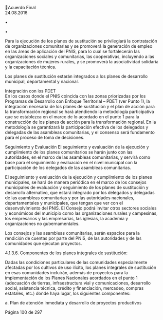 Acuerdo Final  
24.08.2016  


•
 

•
 

 
Para  la  ejecución  de  los  planes  de  sustitución  se  privilegiará  la  contratación  de  organizaciones 
comunitarias y se promoverá la generación de empleo en las áreas de aplicación del PNIS, para lo 
cual  se  fortalecerán  las  organizaciones  sociales  y  comunitarias,  las  cooperativas,  incluyendo  a  las 
organizaciones de mujeres rurales, y se promoverá la asociatividad solidaria y la capacitación técnica. 
 
Los planes de sustitución estarán integrados a los planes de desarrollo municipal, departamental y 
nacional.  
 
Integración con los PDET  
En los casos donde el PNIS coincida con las zonas priorizadas por los Programas de Desarrollo con 
Enfoque Territorial – PDET (ver Punto 1), la integración necesaria de los planes de sustitución y el 
plan de acción para la transformación regional se hará atendiendo la metodología participativa que 
se establezca en el marco de lo acordado en el punto 1 para la construcción de los planes de acción 
para  la  transformación  regional.  En  la  metodología  se  garantizará  la  participación  efectiva  de  los 
delegados y delegadas de las asambleas comunitarias, y el consenso será fundamento para el proceso 
de toma de decisiones.  
 
 
Seguimiento y Evaluación 
El seguimiento y evaluación de la ejecución y cumplimiento de los planes comunitarios se harán junto 
con  las  autoridades,  en  el  marco  de  las  asambleas  comunitarias,  y  servirá  como  base  para  el 
seguimiento y evaluación en el nivel municipal con la participación de los delegados de las asambleas 
comunitarias.  
 
El seguimiento y evaluación de la ejecución y cumplimiento de los planes municipales, se hará de 
manera periódica en el marco de los consejos municipales de evaluación y seguimiento de los planes 
de  sustitución  y  desarrollo  alternativo,  que  estará  integrado  por  los  delegados  y  delegadas  de  las 
asambleas  comunitarias  y  por  las  autoridades  nacionales,  departamentales  y  municipales,  que 
tengan que ver con el desenvolvimiento del PNIS. El Consejo podrá invitar otros sectores sociales y 
económicos  del  municipio  como  las  organizaciones  rurales  y  campesinas,  los  empresarios  y  las 
empresarias, las iglesias, la academia y organizaciones no gubernamentales.  
 
Los consejos y las asambleas comunitarias, serán espacios para la rendición de cuentas por parte del 
PNIS, de las autoridades y de las comunidades que ejecutan proyectos.  

 
4.1.3.6. Componentes de los planes integrales de sustitución: 
 
Dadas  las  condiciones  particulares  de  las  comunidades  especialmente  afectadas  por  los  cultivos  de  uso 
ilícito,  los  planes  integrales  de  sustitución  en  esas  comunidades  incluirán,  además  de  proyectos  para  la 
implementación de los Planes Nacionales acordados en el punto 1 (adecuación de tierras, infraestructura 
vial  y  comunicaciones,  desarrollo  social,  asistencia  técnica,  crédito  y  financiación,  mercadeo,  compras 
estatales, etc.) donde haya lugar, los siguientes componentes: 
 
a. Plan de atención inmediata y desarrollo de proyectos productivos  
 
Página 100 de 297 
 


